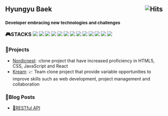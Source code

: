 <h2>
  Hyungyu Baek
  <a href="https://hits.sh/github.com/sambeak/"><img alt="Hits" src="https://hits.sh/github.com/silentsoft.svg?view=today-total&logo=github" align="right"/></a>
</h2>
<h3>
  <sup>
    <h4>Developer embracing new technologies and challenges</h4>
  </sup>
    🎮STACKS
  <!-- <a href="https://hyungyu.me"><img src="https://img.shields.io/badge/Resume-000000?style=flat-square&logo=notion&logoColor=white"/></a> -->
  <a href="https://sambeak.github.io"><img src="https://img.shields.io/badge/Blog-171717?style=flat-square&logo=blogger&logoColor=white"/></a>
  <a href="#"><img src="https://img.shields.io/badge/html5-tomato?style=flat&logo=Sass&logoColor=E34F26"/></a>
  <a href="#"><img src="https://img.shields.io/badge/css3-5f0080?style=flat&logo=Sass&logoColor=1572B6"/></a>
  <a href="#"><img src="https://img.shields.io/badge/Scss-green?style=flat&logo=Sass&logoColor=CC6699"/></a>
  <a href="#"><img src="https://img.shields.io/badge/javascript-lemon?style=flat&logo=Sass&logoColor=F7DF1E"/></a>
  <a href="#"><img src="https://img.shields.io/badge/python-white?style=flat&logo=Sass&logoColor=3776AB"/></a>
  <a href="#"><img src="https://img.shields.io/badge/react-teal?style=flat&logo=Sass&logoColor=61DAFB"/></a>
  <a href="#"><img src="https://img.shields.io/badge/reactrouter-violet?style=flat&logo=Sass&logoColor=CA4245"/></a>
  <a href="#"><img src="https://img.shields.io/badge/mysql-white?style=flat&logo=Sass&logoColor=4479A1"/></a>
  <a href="#"><img src="https://img.shields.io/badge/flask-black?style=flat&logo=Sass&logoColor=000000"/></a>
  <a href="#"><img src="https://img.shields.io/badge/git-white?style=flat&logo=Sass&logoColor=F05032"/></a>
  <a href="#"><img src="https://img.shields.io/badge/github-white?style=flat&logo=Sass&logoColor=181717"/></a>
  <a href="#"><img src="https://img.shields.io/badge/jquery-white?style=flat&logo=Sass&logoColor=0769AD"/></a>
</h3>

### 💼Projects
- [Nordicnest](https://github.com/sambeak/nordicnest_clone): :clone project that have increased proficiency in HTML5, CSS, JavaScript and React
- [Kream](https://github.com/sambeak/kreamUnity): :chart_with_upwards_trend: Team clone project that provide variable opportunities to improve skills such as web development, project management and collaboration


### 📜Blog Posts
- [🏰RESTful API](https://sambaek.github.io/all_posts)
